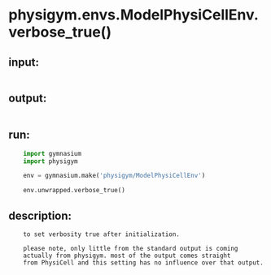 # physigym.envs.ModelPhysiCellEnv.verbose_true()


## input:
```

```

## output:
```

```

## run:
```python
    import gymnasium
    import physigym

    env = gymnasium.make('physigym/ModelPhysiCellEnv')

    env.unwrapped.verbose_true()

```

## description:
```
    to set verbosity true after initialization.

    please note, only little from the standard output is coming
    actually from physigym. most of the output comes straight
    from PhysiCell and this setting has no influence over that output.

```